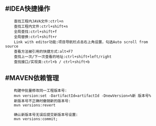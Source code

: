 #IDEA快捷操作
---
		查找工程内JAVA文件:ctrl+n
		查找工程内文件:ctrl+shift+n  
		全局查找:ctrl+shift+f  
		全局替换:ctrl+shift+r  
		Link with editor功能:项目导航栏点击右上角设置，勾选Auto scroll from source
		查看方法被引用的快捷方式:alt+F7
		查找上一次/下一次查看的地址:ctrl+shift+left/right
		查找接口/实现类:ctrl+b / ctrl+shift+b
		
		
   
#MAVEN依赖管理
---
		构建中批量修改同一工程版本号:
		mvn version:set -DartifactId=artifactId -DnewVersion=%新 版本号%
		新版本号不正确时撤销新的版本号:
		mvn versions:revert
		
		确认新版本号无误后提交新版本号设置:
		mvn versions:commit;